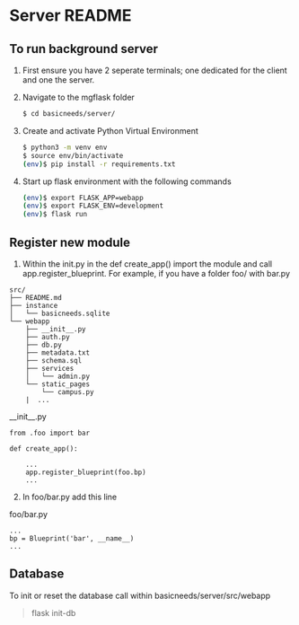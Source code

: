 # Server README

## To run background server

1. First ensure you have 2 seperate terminals; one dedicated for the client and one the server.
2. Navigate to the mgflask folder

    ```sh
    $ cd basicneeds/server/
    ```

3. Create and activate Python Virtual Environment

    ```sh
    $ python3 -m venv env
    $ source env/bin/activate
    (env)$ pip install -r requirements.txt
    ```

4. Start up flask environment with the following commands

    ```sh
    (env)$ export FLASK_APP=webapp
    (env)$ export FLASK_ENV=development
    (env)$ flask run
    ```

## Register new module

 1.   Within the init.py in the def create_app() import the module and call app.register_blueprint. 
For example, if you have a folder foo/ with bar.py

```
src/
├── README.md
├── instance
│   └── basicneeds.sqlite
└── webapp
    ├── __init__.py
    ├── auth.py
    ├── db.py
    ├── metadata.txt
    ├── schema.sql
    ├── services
    │   └── admin.py
    └── static_pages
        └── campus.py
    |  ...

```

\_\_init_\_.py
```
from .foo import bar

def create_app():
 
    ... 
    app.register_blueprint(foo.bp)
    ...
```
 2.   In foo/bar.py add this line

foo/bar.py

```
...
bp = Blueprint('bar', __name__)
...
```

## Database

To init or reset the database call within basicneeds/server/src/webapp

 >  flask init-db
